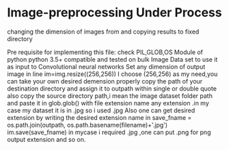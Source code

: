 # Image-preprocessing Under Process
changing the dimension of images from and copying results to fixed directory

Pre requisite for implementing this file:
check PIL,GLOB,OS Module of python
python 3.5+ compatible and tested on bulk Image Data set to use it as input to Convolutional neural networks
Set any dimension of output image in line im=img.resize((256,256)) I choose (256,256) as my need,you can take your own desired demension
properly copy the path of your destination directory and assign it to outpath within single or double quote
also copy the source directory path,i mean the image dataset folder path and paste it in glob.glob() with file extension name
any extension .in my case my dataset it is in .jpg so i used .jpg
Also one can get desired extension by writing the desired extension name in 
save_fname = os.path.join(outpath, os.path.basename(filename)+'.jpg')
    im.save(save_fname)
 in mycase i required .jpg ,one can put .png for png output extension and so on.
 
